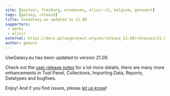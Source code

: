 ```yaml
---
site: [pasteur, freiburg, erasmusmc, elixir-it, belgium, genouest]
tags: [galaxy, release]
title: UseGalaxy.eu updated to 21.09
supporters:
 - denbi
 - elixir
external: https://docs.galaxyproject.org/en/release_21.09/releases/21.09_announce_user.html
author: gmauro
---
```


UseGalaxy.eu has been updated to version 21.09. 

Check out the [user release notes](https://docs.galaxyproject.org/en/release_21.09/releases/21.09_announce_user.html) for a lot more details, there are many more
enhancements in Tool Panel, Collections, Importing Data, Reports, Datatypes and bugfixes.

Enjoy! And if you find issues, please [let us know](mailto:contact@usegalaxy.eu)!
